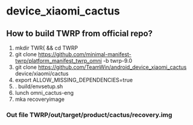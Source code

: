 # device_xiaomi_cactus
## How to build TWRP from official repo?
1) mkdir TWR{ && cd TWRP
3) git clone https://github.com/minimal-manifest-twrp/platform_manifest_twrp_omni -b twrp-9.0
4) git clone https://github.com/TeamWin/android_device_xiaomi_cactus device/xiaomi/cactus
5) export ALLOW_MISSING_DEPENDENCIES=true
6) . build/envsetup.sh
7) lunch omni_cactus-eng
8) mka recoveryimage
### Out file TWRP/out/target/product/cactus/recovery.img
